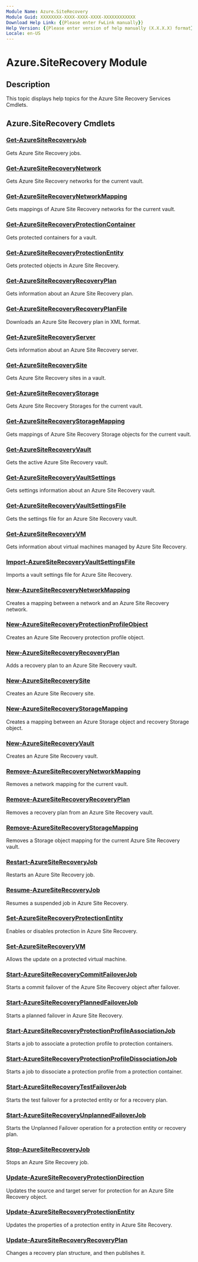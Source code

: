 ```yaml
---
Module Name: Azure.SiteRecovery
Module Guid: XXXXXXXX-XXXX-XXXX-XXXX-XXXXXXXXXXXX
Download Help Link: {{Please enter FwLink manually}}
Help Version: {{Please enter version of help manually (X.X.X.X) format}}
Locale: en-US
---
```


# Azure.SiteRecovery Module
## Description
This topic displays help topics for the Azure Site Recovery Services Cmdlets. 

## Azure.SiteRecovery Cmdlets
### [Get-AzureSiteRecoveryJob](.\Get-AzureSiteRecoveryJob.md)
Gets Azure Site Recovery jobs.


### [Get-AzureSiteRecoveryNetwork](.\Get-AzureSiteRecoveryNetwork.md)
Gets Azure Site Recovery networks for the current vault.


### [Get-AzureSiteRecoveryNetworkMapping](.\Get-AzureSiteRecoveryNetworkMapping.md)
Gets mappings of Azure Site Recovery networks for the current vault.


### [Get-AzureSiteRecoveryProtectionContainer](.\Get-AzureSiteRecoveryProtectionContainer.md)
Gets protected containers for a vault.


### [Get-AzureSiteRecoveryProtectionEntity](.\Get-AzureSiteRecoveryProtectionEntity.md)
Gets protected objects in Azure Site Recovery.


### [Get-AzureSiteRecoveryRecoveryPlan](.\Get-AzureSiteRecoveryRecoveryPlan.md)
Gets information about an Azure Site Recovery plan.


### [Get-AzureSiteRecoveryRecoveryPlanFile](.\Get-AzureSiteRecoveryRecoveryPlanFile.md)
Downloads an Azure Site Recovery plan in XML format.


### [Get-AzureSiteRecoveryServer](.\Get-AzureSiteRecoveryServer.md)
Gets information about an Azure Site Recovery server.


### [Get-AzureSiteRecoverySite](.\Get-AzureSiteRecoverySite.md)
Gets Azure Site Recovery sites in a vault.


### [Get-AzureSiteRecoveryStorage](.\Get-AzureSiteRecoveryStorage.md)
Gets Azure Site Recovery Storages for the current vault.


### [Get-AzureSiteRecoveryStorageMapping](.\Get-AzureSiteRecoveryStorageMapping.md)
Gets mappings of Azure Site Recovery Storage objects for the current vault.


### [Get-AzureSiteRecoveryVault](.\Get-AzureSiteRecoveryVault.md)
Gets the active Azure Site Recovery vault.


### [Get-AzureSiteRecoveryVaultSettings](.\Get-AzureSiteRecoveryVaultSettings.md)
Gets settings information about an Azure Site Recovery vault.


### [Get-AzureSiteRecoveryVaultSettingsFile](.\Get-AzureSiteRecoveryVaultSettingsFile.md)
Gets the settings file for an Azure Site Recovery vault.


### [Get-AzureSiteRecoveryVM](.\Get-AzureSiteRecoveryVM.md)
Gets information about virtual machines managed by Azure Site Recovery.


### [Import-AzureSiteRecoveryVaultSettingsFile](.\Import-AzureSiteRecoveryVaultSettingsFile.md)
Imports a vault settings file for Azure Site Recovery.


### [New-AzureSiteRecoveryNetworkMapping](.\New-AzureSiteRecoveryNetworkMapping.md)
Creates a mapping between a network and an Azure Site Recovery network.


### [New-AzureSiteRecoveryProtectionProfileObject](.\New-AzureSiteRecoveryProtectionProfileObject.md)
Creates an Azure Site Recovery protection profile object.


### [New-AzureSiteRecoveryRecoveryPlan](.\New-AzureSiteRecoveryRecoveryPlan.md)
Adds a recovery plan to an Azure Site Recovery vault.


### [New-AzureSiteRecoverySite](.\New-AzureSiteRecoverySite.md)
Creates an Azure Site Recovery site.


### [New-AzureSiteRecoveryStorageMapping](.\New-AzureSiteRecoveryStorageMapping.md)
Creates a mapping between an Azure Storage object and recovery Storage object.


### [New-AzureSiteRecoveryVault](.\New-AzureSiteRecoveryVault.md)
Creates an Azure Site Recovery vault.


### [Remove-AzureSiteRecoveryNetworkMapping](.\Remove-AzureSiteRecoveryNetworkMapping.md)
Removes a network mapping for the current vault.


### [Remove-AzureSiteRecoveryRecoveryPlan](.\Remove-AzureSiteRecoveryRecoveryPlan.md)
Removes a recovery plan from an Azure Site Recovery vault.


### [Remove-AzureSiteRecoveryStorageMapping](.\Remove-AzureSiteRecoveryStorageMapping.md)
Removes a Storage object mapping for the current Azure Site Recovery vault.


### [Restart-AzureSiteRecoveryJob](.\Restart-AzureSiteRecoveryJob.md)
Restarts an Azure Site Recovery job.


### [Resume-AzureSiteRecoveryJob](.\Resume-AzureSiteRecoveryJob.md)
Resumes a suspended job in Azure Site Recovery.


### [Set-AzureSiteRecoveryProtectionEntity](.\Set-AzureSiteRecoveryProtectionEntity.md)
Enables or disables protection in Azure Site Recovery.


### [Set-AzureSiteRecoveryVM](.\Set-AzureSiteRecoveryVM.md)
Allows the update on a protected virtual machine.


### [Start-AzureSiteRecoveryCommitFailoverJob](.\Start-AzureSiteRecoveryCommitFailoverJob.md)
Starts a commit failover of the Azure Site Recovery object after failover.


### [Start-AzureSiteRecoveryPlannedFailoverJob](.\Start-AzureSiteRecoveryPlannedFailoverJob.md)
Starts a planned failover in Azure Site Recovery.


### [Start-AzureSiteRecoveryProtectionProfileAssociationJob](.\Start-AzureSiteRecoveryProtectionProfileAssociationJob.md)
Starts a job to associate a protection profile to protection containers.


### [Start-AzureSiteRecoveryProtectionProfileDissociationJob](.\Start-AzureSiteRecoveryProtectionProfileDissociationJob.md)
Starts a job to dissociate a protection profile from a protection container.


### [Start-AzureSiteRecoveryTestFailoverJob](.\Start-AzureSiteRecoveryTestFailoverJob.md)
Starts the test failover for a protected entity or for a recovery plan.


### [Start-AzureSiteRecoveryUnplannedFailoverJob](.\Start-AzureSiteRecoveryUnplannedFailoverJob.md)
Starts the Unplanned Failover operation for a protection entity or recovery plan.


### [Stop-AzureSiteRecoveryJob](.\Stop-AzureSiteRecoveryJob.md)
Stops an Azure Site Recovery job.


### [Update-AzureSiteRecoveryProtectionDirection](.\Update-AzureSiteRecoveryProtectionDirection.md)
Updates the source and target server for protection for an Azure Site Recovery object.


### [Update-AzureSiteRecoveryProtectionEntity](.\Update-AzureSiteRecoveryProtectionEntity.md)
Updates the properties of a protection entity in Azure Site Recovery.


### [Update-AzureSiteRecoveryRecoveryPlan](.\Update-AzureSiteRecoveryRecoveryPlan.md)
Changes a recovery plan structure, and then publishes it.



